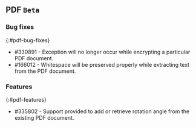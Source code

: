 ## PDF `Beta`

### Bug fixes
{:#pdf-bug-fixes}

* \#330891 - Exception will no longer occur while encrypting a particular PDF document.
* \#166012 - Whitespace will be preserved properly while extracting text from the PDF document.

### Features
{:#pdf-features}

* \#335802 - Support provided to add or retrieve rotation angle from the existing PDF document.
